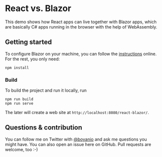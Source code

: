 # React vs. Blazor

This demo shows how React apps can live together with Blazor apps, which are basically C# apps running in the browser with the help of WebAssembly.

## Getting started

To configure Blazor on your machine, you can follow the [instructions](https://blazor.net/docs/get-started.html) online. For the rest, you only need:

```
npm install
```

### Build

To build the project and run it locally, run

```
npm run build
npm run serve
```

The later will create a web site at `http://localhost:8080/react-blazor/`.

## Questions & contribution

You can follow me on Twitter with [@boyanio](https://twitter.com/boyanio) and ask me questions you might have. You can also open an issue here on GitHub. Pull requests are welcome, too :-)